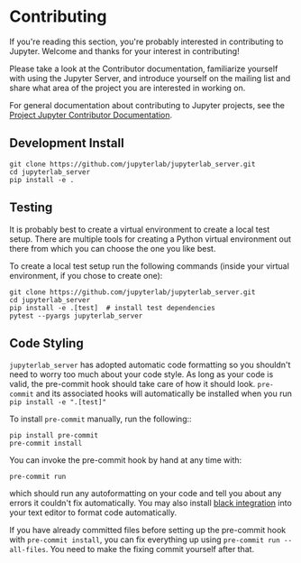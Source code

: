 # Contributing

If you're reading this section, you're probably interested in contributing to
Jupyter.  Welcome and thanks for your interest in contributing!

Please take a look at the Contributor documentation, familiarize yourself with
using the Jupyter Server, and introduce yourself on the mailing list and
share what area of the project you are interested in working on.

For general documentation about contributing to Jupyter projects, see the
[Project Jupyter Contributor Documentation](https://jupyter.readthedocs.io/en/latest/contributing/content-contributor.html).

## Development Install

``` shell
git clone https://github.com/jupyterlab/jupyterlab_server.git
cd jupyterlab_server
pip install -e .
```

## Testing

It is probably best to create a virtual environment to create a local test setup. There are multiple tools for creating a Python virtual environment out there from which you can choose the one you like best.

To create a local test setup run the following commands (inside your virtual environment, if you chose to create one):

```shell
git clone https://github.com/jupyterlab/jupyterlab_server.git
cd jupyterlab_server
pip install -e .[test]  # install test dependencies
pytest --pyargs jupyterlab_server
```

## Code Styling
`jupyterlab_server` has adopted automatic code formatting so you shouldn't
need to worry too much about your code style.
As long as your code is valid,
the pre-commit hook should take care of how it should look.
`pre-commit` and its associated hooks will automatically be installed when
you run `pip install -e ".[test]"`

To install `pre-commit` manually, run the following::

```shell
pip install pre-commit
pre-commit install
```

You can invoke the pre-commit hook by hand at any time with:

```shell
pre-commit run
````

which should run any autoformatting on your code
and tell you about any errors it couldn't fix automatically.
You may also install [black integration](https://github.com/psf/black#editor-integration)
into your text editor to format code automatically.

If you have already committed files before setting up the pre-commit
hook with `pre-commit install`, you can fix everything up using
`pre-commit run --all-files`. You need to make the fixing commit
yourself after that.
